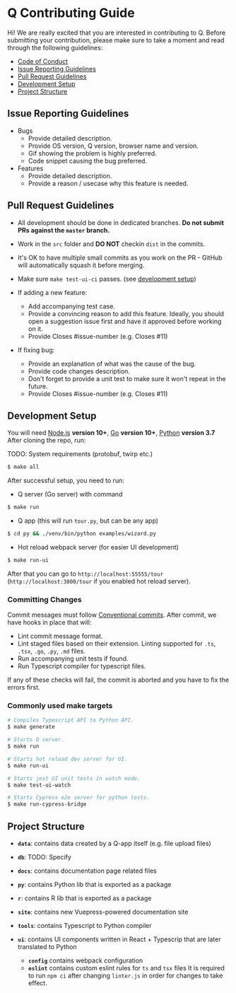 # Q Contributing Guide

Hi! We are really excited that you are interested in contributing to Q. Before submitting your contribution, please make sure to take a moment and read through the following guidelines:

- [Code of Conduct](https://github.com/h2oai/qd/tree/master/.github/CODE_OF_CONDUCT.md)
- [Issue Reporting Guidelines](#issue-reporting-guidelines)
- [Pull Request Guidelines](#pull-request-guidelines)
- [Development Setup](#development-setup)
- [Project Structure](#project-structure)

## Issue Reporting Guidelines

- Bugs
  - Provide detailed description.
  - Provide OS version, Q version, browser name and version.
  - Gif showing the problem is highly preferred.
  - Code snippet causing the bug preferred.
- Features
  - Provide detailed description.
  - Provide a reason / usecase why this feature is needed.

## Pull Request Guidelines

- All development should be done in dedicated branches. **Do not submit PRs against the `master` branch.**

- Work in the `src` folder and **DO NOT** checkin `dist` in the commits.

- It's OK to have multiple small commits as you work on the PR - GitHub will automatically squash it before merging.

- Make sure `make test-ui-ci` passes. (see [development setup](#development-setup))

- If adding a new feature:
  - Add accompanying test case.
  - Provide a convincing reason to add this feature. Ideally, you should open a suggestion issue first and have it approved before working on it.
  - Provide Closes #issue-number (e.g. Closes #11)

- If fixing bug:
  - Provide an explanation of what was the cause of the bug.
  - Provide code changes description.
  - Don't forget to provide a unit test to make sure it won't repeat in the future.
  - Provide Closes #issue-number (e.g. Closes #11)

## Development Setup

You will need [Node.js](http://nodejs.org) **version 10+**, [Go](https://golang.org/) **version 10+**, [Python](https://www.python.org/) **version 3.7**
After cloning the repo, run:

TODO: System requirements (protobuf, twirp etc.)

``` bash
$ make all
```

After successful setup, you need to run:
- Q server (Go server) with command
``` bash
$ make run
```
- Q app (this will run `tour.py`, but can be any app)
``` bash
$ cd py && ./venv/bin/python examples/wizard.py
```
- Hot reload webpack server (for easier UI development)
``` bash
$ make run-ui
```

After that you can go to `http://localhost:55555/tour` (`http://localhost:3000/tour` if you enabled hot reload server).

### Committing Changes

Commit messages must follow [Conventional commits](https://www.conventionalcommits.org/en/v1.0.0/). After commit, we have hooks in place that will:
- Lint commit message format.
- Lint staged files based on their extension. Linting supported for `.ts`, `.tsx`, `.go`, `.py`, `.md` files. 
- Run accompanying unit tests if found.
- Run Typescript compiler for typescript files.

If any of these checks will fail, the commit is aborted and you have to fix the errors first.

### Commonly used make targets

``` bash
# Compiles Typescript API to Python API. 
$ make generate

# Starts Q server.
$ make run

# Starts hot reload dev server for UI.
$ make run-ui

# Starts jest UI unit tests in watch mode.
$ make test-ui-watch

# Starts Cypress e2e server for python tests.
$ make run-cypress-bridge
```

## Project Structure

- **`data`**: contains data created by a Q-app itself (e.g. file upload files)

- **`db`**: TODO: Specify

- **`docs`**: contains documentation page related files

- **`py`**: contains Python lib that is exported as a package

- **`r`**: contains R lib that is exported as a package

- **`site`**: contains new Vuepress-powered documentation site

- **`tools`**: contains Typescript to Python compiler

- **`ui`**: contains UI components written in React + Typescrip that are later translated to Python
  - **`config`** contains webpack configuration
  - **`eslint`** contains custom eslint rules for `ts` and `tsx` files
  It is required to run `npm ci` after changing `linter.js` in order for changes to take effect. 
